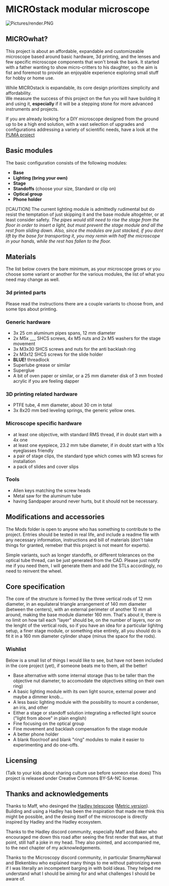 # MICROstack modular microscope

![Pictures/render.PNG](https://github.com/XVIIarcano/MICROstack/blob/main/Pictures/render.PNG)

## MICROwhat?

This project is about an affordable, expandable and customizeable microscope based around basic hardware, 3d printing, and the lenses and few specific microscope components that won't break the bank.
It started with a father wanting to show micro-critters to his daughter, so the aim is fist and foremost to provide an enjoyable experience exploring small stuff for hobby or home use.

While MICROstack is expandable, its core design prioritizes simplicity and affordability.  
We measure the success of this project on the fun you will have building it and using it, **especially** if it will be a stepping stone for more advanced instruments and projects.

If you are already looking for a DIY microscope designed from the ground up to be a high end solution, with a vast selection of upgrades and configurations addressing a variety of scientific needs, have a look at the [PUMA project](https://github.com/TadPath/PUMA)

## Basic modules

The basic configuration consists of the following modules:

- **Base** 
- **Lighting (bring your own)** 
- **Stage** 
- **Standoffs** (choose your size, Standard or clip on)
- **Optical group** 
- **Phone holder** 

[!CAUTION]
The current lighting module is admittedly rudimental but do resist the temptation of just skipping it and the base module altogehter, or at least consider safety.
*The pipes would still need to rise the stage from the floor in order to insert a light, but must prevent the stage module and all the rest from sliding down. Also, since the modules are just stacked, if you dont lift by the base for transporting it, you may remin with half the microscope in your hands, while the rest has fallen to the floor.*

## Materials

The list below covers the bare minimum, as your microscope grows or you choose some variant or another for the various modules, the list of what you need may change as well.

### 3d printed parts
Please read the instructions there are a couple variants to choose from, and some tips about printing.

### Generic hardware
- 3x 25 cm aluminum pipes spans, 12 mm diameter 
- 2x M5x ___ SHCS screws, 4x M5 nuts and 2x M5 washers for the stage movement
- 3x M3x30 SHCS screws and nuts for the anti backlash ring
- 2x M3x12 SHCS screws for the slide holder
- **BLUE!** threadlock 
- Superlube grease or similar
- Superglue
- A bit of oven paper or similar, or a 25 mm diameter disk of 3 mm frosted acrylic if you are feeling dapper

### 3D printing related hardware
- PTFE tube, 4 mm diameter, about 30 cm in total
- 3x 8x20 mm bed leveling springs, the generic yellow ones. 

### Microscope specific hardware
- at least one objective, with standard RMS thread, if in doubt start with a 4x one 
- at least one eyepiece, 23.2 mm tube diameter, if in doubt start with a 10x eyeglasses friendly
- a pair of stage clips, the standard type which comes with M3 screws for installation
- a pack of slides and cover slips

### Tools
- Allen keys matching the screw heads
- Metal saw for the aluminum tube
- having Sandpaper around never hurts, but it should not be necessary. 

## Modifications and accessories

The Mods folder is open to anyone who has something to contribute to the project.
Entries should be tested in real life, and include a readme file with any necessary information, instructions and bill of materials (don't take things for granted, remeber that this project is not meant for experts).

Simple variants, such as longer standoffs, or different tolerances on the optical tube thread, can be just generated from the CAD.
Please just notify me if you need them, I will generate them and add the STLs accordingly, no need to reinvent the wheel.

## Core specification
The core of the structure is formed by the three vertical rods of 12 mm diameter, in an equilateral triangle arrangement of 140 mm diameter (between the centers), with an external perimeter of another 10 mm all around, making the base module diameter 160 mm.
That's about it, there is no limit on how tall each "layer" should be, on the number of layers, nor on the lenght of the vertical rods, so if you have an idea for a particular lighitng setup, a finer stage module, or something else entirely, all you should do is fit it in a 160 mm diameter cylinder shape (minus the space for the rods).


### Wishlist

Below is a small list of things I would like to see, but have not been included in the core project (yet), if someone beats me to them, all the better!

- Base alternative with some internal storage (has to be taller than the objective nut diameter, to accomodate the objectives sitting on their own ring)
- A basic lighting module with its own light source, external power and maybe a dimmer knob... 
- A less basic lighting module with the possibility to mount a condenser, an iris, and other 
- Either a stage or standoff solution integrating a reflected light source ("light from above" in plain english)
- Fine focusing on the optical group
- Fine movement and backlash compensation fo the stage module
- A better phone holder  
- A blank floor/roof and blank "ring" modules to make it easier to experimenting and do one-offs.

## Licensing
(Talk to your kids about sharing culture use before someon else does)
This project is released under Creative Commons BY-SA-NC license.

## Thanks and acknowledgements

Thanks to Maff, who desinged the [Hadley telescope](https://www.printables.com/it/model/224383-astronomical-telescope-hadley-an-easy-assembly-hig) ([Metric version](https://www.printables.com/it/model/268580-hadley-telescope-official-metric-remix)).
Building and using a Hadley has been the inspiration that made me think this might be possible, and the desing itself of the microscope is directly inspired by Hadley and the Hadley ecosystem.

Thanks to the Hadley discord community, especially Maff and Baker who encouraged me down this road after seeing the first render that was, at that point, still half a joke in my head.
They also pointed, and accompanied me, to the next chapter of my acknowledgements.

Thanks to the Microscopy discord community, in particular SmarmyNarwal and Blekenbleu who explained many things to me without patronizing even if I was literally an incompetent barging in with bold ideas.
They helped me understand what I should be aiming for and what challenges I should be aware of.